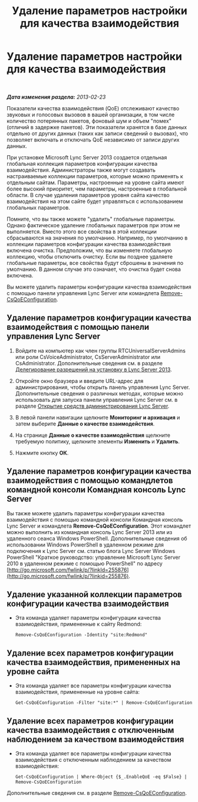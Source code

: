 ﻿---
title: Удаление параметров настройки для качества взаимодействия
TOCTitle: Удаление параметров настройки для качества взаимодействия
ms:assetid: fd0c4c2f-3bfb-42cb-9b6a-f0f8d5aa9e81
ms:mtpsurl: https://technet.microsoft.com/ru-ru/library/Gg182613(v=OCS.15)
ms:contentKeyID: 49311770
ms.date: 05/19/2016
mtps_version: v=OCS.15
ms.translationtype: HT
---

# Удаление параметров настройки для качества взаимодействия

 

_**Дата изменения раздела:** 2013-02-23_

Показатели качества взаимодействия (QoE) отслеживают качество звуковых и голосовых вызовов в вашей организации, в том числе количество потерянных пакетов, фоновый шум и объем "помех" (отличий в задержке пакетов). Эти показатели хранятся в базе данных отдельно от других данных (таких как записи сведений о вызовах), что позволяет включать и отключать QoE независимо от записи других данных.

При установке Microsoft Lync Server 2013 создается отдельная глобальная коллекция параметров конфигурации качества взаимодействия. Администраторы также могут создавать настраиваемые коллекции параметров, которые можно применять к отдельным сайтам. Параметры, настроенные на уровне сайта имеют более высокий приоритет, чем параметры, настроенные в глобальной области. В случае удаления параметров уровня сайта качество взаимодействия на этом сайте будет управляться с использованием глобальных параметров.

Помните, что вы также можете "удалить" глобальные параметры. Однако фактическое удаление глобальных параметров при этом не выполняется. Вместо этого все свойства в этой коллекции сбрасываются на значения по умолчанию. Например, по умолчанию в коллекции параметров конфигурации качества взаимодействия включена очистка. Предположим, что вы изменяете глобальную коллекцию, чтобы отключить очистку. Если вы позднее удаляете глобальные параметры, все свойства будут сброшены в значения по умолчанию. В данном случае это означает, что очистка будет снова включена.

Вы можете удалить параметры конфигурации качества взаимодействия с помощью панели управления Lync Server или командлета [Remove-CsQoEConfiguration](remove-csqoeconfiguration.md).

## Удаление параметров конфигурации качества взаимодействия с помощью панели управления Lync Server

1.  Войдите на компьютер как член группы RTCUniversalServerAdmins или роли CsVoiceAdministrator, CsServerAdministrator или CsAdministrator. Дополнительные сведения см. в разделе [Делегирование разрешений на установку в Lync Server 2013](lync-server-2013-delegate-setup-permissions.md).

2.  Откройте окно браузера и введите URL-адрес для администрирования, чтобы открыть панель управления Lync Server. Дополнительные сведения о различных методах, которые можно использовать для запуска панели управления Lync Server см. в разделе [Открытие средств администрирования Lync Server](lync-server-2013-open-lync-server-administrative-tools.md).

3.  В левой панели навигации щелкните **Мониторинг и архивация** и затем выберите **Данные о качестве взаимодействия**.

4.  На странице **Данные о качестве взаимодействия** щелкните требуемую политику, щелкните элементы **Изменить** и **Удалить**.

5.  Нажмите кнопку **ОК**.

## Удаление параметров конфигурации качества взаимодействия с помощью командлетов командной консоли Командная консоль Lync Server

Вы также можете удалить параметры конфигурации качества взаимодействия с помощью командной консоли Командная консоль Lync Server и командлета **Remove-CsQoEConfiguration**. Этот командлет можно выполнить из командная консоль Lync Server 2013 или из удаленного сеанса Windows PowerShell. Дополнительные сведения об использовании Windows PowerShell в удаленном режиме для подключения к Lync Server см. статью блога Lync Server Windows PowerShell "Краткое руководство: управление Microsoft Lync Server 2010 в удаленном режиме с помощью PowerShell" по адресу [http://go.microsoft.com/fwlink/p/?linkId=255876](http://go.microsoft.com/fwlink/p/?linkid=255876).

## Удаление указанной коллекции параметров конфигурации качества взаимодействия

  - Эта команда удаляет параметры конфигурации качества взаимодействия, примененные к сайту Redmond:
    
        Remove-CsQoEConfiguration -Identity "site:Redmond"

## Удаление всех параметров конфигурации качества взаимодействия, примененных на уровне сайта

  - Эта команда удаляет все параметры конфигурации качества взаимодействия, примененные на уровне сайта:
    
        Get-CsQoEConfiguration -Filter "site:*" | Remove-CsQoEConfiguration

## Удаление всех параметров конфигурации качества взаимодействия с отключенным наблюдением за качеством взаимодействия

  - Эта команда удаляет все параметры конфигурации качества взаимодействия с отключенным наблюдением за качеством взаимодействия:
    
        Get-CsQoEConfiguration | Where-Object {$_.EnableQoE -eq $False} | Remove-CsQoEConfiguration

Дополнительные сведения см. в разделе [Remove-CsQoEConfiguration](remove-csqoeconfiguration.md).

